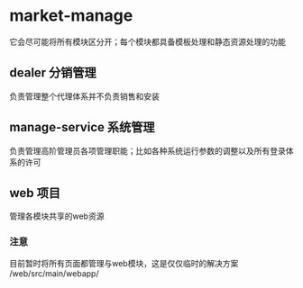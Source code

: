 # market-manage
它会尽可能将所有模块区分开；每个模块都具备模板处理和静态资源处理的功能


## dealer 分销管理
负责管理整个代理体系并不负责销售和安装

## manage-service 系统管理
负责管理高阶管理员各项管理职能；比如各种系统运行参数的调整以及所有登录体系的许可

## web 项目
管理各模块共享的web资源

### 注意
目前暂时将所有页面都管理与web模块，这是仅仅临时的解决方案
/web/src/main/webapp/